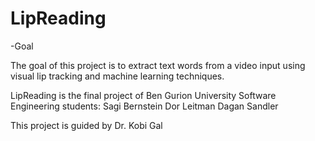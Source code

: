 LipReading
==========

-Goal

The goal of this project is to extract text words from a video input using visual lip tracking and machine learning techniques.

LipReading is the final project of Ben Gurion University Software Engineering students:
Sagi Bernstein
Dor Leitman
Dagan Sandler

This project is guided by Dr. Kobi Gal